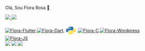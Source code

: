 Olá, Sou Flora Rosa 👋


 <div>
  <a href="https://github.com/FloraRosaPupo">
  <img height="180em" src="https://github-readme-stats.vercel.app/api?username=FloraRosaPupo&show_icons=true&theme=radical&include_all_commits=true&count_private=true"/>
  <img height="180em" src="https://github-readme-stats.vercel.app/api/top-langs/?username=FloraRosaPupo&layout=compact&langs_count=7&theme=radical"/>
</div>
<div style="display: inline_block"><br>
 <img align="center" alt="Flora-Flutter" height="30" width="40" src="https://cdn.jsdelivr.net/gh/devicons/devicon/icons/flutter/flutter-original.svg">
 <img align="center" alt="Flora-Dart" height="30" width="40" src="https://cdn.jsdelivr.net/gh/devicons/devicon/icons/dart/dart-original.svg">
  <img align="center" alt="Flora-Python" height="30" width="40" src="https://raw.githubusercontent.com/devicons/devicon/master/icons/python/python-original.svg">
  <img align="center" alt="Flora-C" height="30" width="40" src="https://cdn.jsdelivr.net/gh/devicons/devicon/icons/c/c-original.svg">
  <img align="center" alt="Flora-Wordpress" height="30" width="40" src="https://cdn.jsdelivr.net/gh/devicons/devicon/icons/wordpress/wordpress-plain.svg">
 <img align="center" alt="Flora-JS" height="30" width="40" src="https://cdn.jsdelivr.net/gh/devicons/devicon/icons/javascript/javascript-original.svg">
  
 

</div>
    
<div> 
  <a href="https://www.instagram.com/florarosapupo/" target="_blank"><img src="https://img.shields.io/badge/-Instagram-%23E4405F?style=for-the-badge&logo=instagram&logoColor=white" target="_blank"></a>
  <a href = "florapupo@gmail.com"><img src="https://img.shields.io/badge/-Gmail-%23333?style=for-the-badge&logo=gmail&logoColor=white" target="_blank"></a>
  <a href="https://www.linkedin.com/in/flora-rosa-b386841b6/" target="_blank"><img src="https://img.shields.io/badge/-LinkedIn-%230077B5?style=for-the-badge&logo=linkedin&logoColor=white" target="_blank"></a> 
</div>
 




